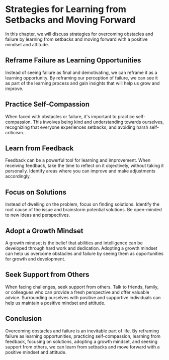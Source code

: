 # Strategies for Learning from Setbacks and Moving Forward

In this chapter, we will discuss strategies for overcoming obstacles and failure by learning from setbacks and moving forward with a positive mindset and attitude.

Reframe Failure as Learning Opportunities
-----------------------------------------

Instead of seeing failure as final and demotivating, we can reframe it as a learning opportunity. By reframing our perception of failure, we can see it as part of the learning process and gain insights that will help us grow and improve.

Practice Self-Compassion
------------------------

When faced with obstacles or failure, it's important to practice self-compassion. This involves being kind and understanding towards ourselves, recognizing that everyone experiences setbacks, and avoiding harsh self-criticism.

Learn from Feedback
-------------------

Feedback can be a powerful tool for learning and improvement. When receiving feedback, take the time to reflect on it objectively, without taking it personally. Identify areas where you can improve and make adjustments accordingly.

Focus on Solutions
------------------

Instead of dwelling on the problem, focus on finding solutions. Identify the root cause of the issue and brainstorm potential solutions. Be open-minded to new ideas and perspectives.

Adopt a Growth Mindset
----------------------

A growth mindset is the belief that abilities and intelligence can be developed through hard work and dedication. Adopting a growth mindset can help us overcome obstacles and failure by seeing them as opportunities for growth and development.

Seek Support from Others
------------------------

When facing challenges, seek support from others. Talk to friends, family, or colleagues who can provide a fresh perspective and offer valuable advice. Surrounding ourselves with positive and supportive individuals can help us maintain a positive mindset and attitude.

Conclusion
----------

Overcoming obstacles and failure is an inevitable part of life. By reframing failure as learning opportunities, practicing self-compassion, learning from feedback, focusing on solutions, adopting a growth mindset, and seeking support from others, we can learn from setbacks and move forward with a positive mindset and attitude.
